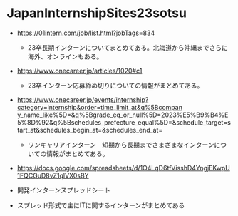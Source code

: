 # JapanInternshipSites23sotsu

- https://01intern.com/job/list.html?jobTags=834
  - 23卒長期インターンについてまとめてある。北海道から沖縄までさらに海外、オンラインもある。

- https://www.onecareer.jp/articles/1020#c1
  - 23卒インターン応募締め切りについての情報がまとめてある。

- https://www.onecareer.jp/events/internship?category=internship&order=time_limit_at&q%5Bcompan
y_name_like%5D=&q%5Bgrade_eq_or_null%5D=2023%E5%B9%B4%E5%8D%92&q%5Bschedules_prefecture_equal%5D=&schedule_target=start_at&schedules_begin_at=&schedules_end_at=
  - ワンキャリアインターン　短期から長期までさまざまなインターンについての情報がまとめてある。

- https://docs.google.com/spreadsheets/d/1O4LqD6tfVisshD4YngjEKwpU1FQCGuD8vZ1qlVX0sBY
 -  開発インターンスプレッドシート
 -  スプレッド形式で主にITに関するインターンがまとめてある
